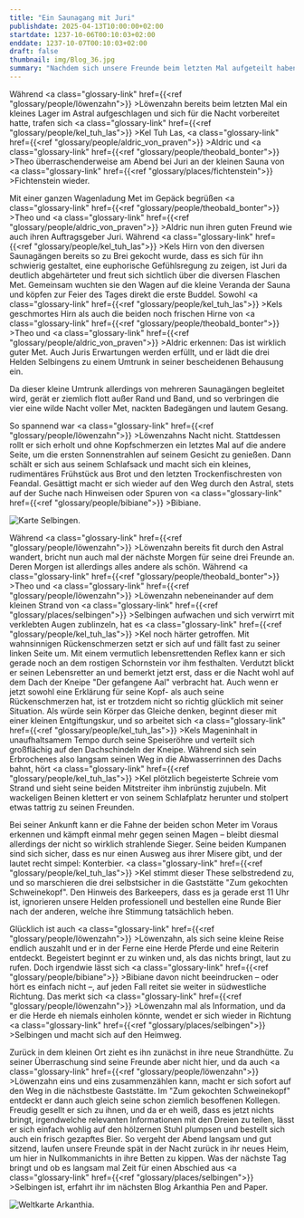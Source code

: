 ```yaml
---
title: "Ein Saunagang mit Juri"
publishdate: 2025-04-13T10:00:00+02:00
startdate: 1237-10-06T00:10:03+02:00
enddate: 1237-10-07T00:10:03+02:00
draft: false
thumbnail: img/Blog_36.jpg
summary: "Nachdem sich unsere Freunde beim letzten Mal aufgeteilt haben, feiern Theo und Aldric – mit einer ganzen Wagenladung feinsten Mets im Gepäck – heute ein feuchtfröhliches Wiedersehen mit Juri und Kel Tuh Las. Währenddessen genießt Löwenzahn entspannt die Stille des Astralgebirges auf der Suche nach Bibiane. Ob diese erfolgreich ist und wie das Wiedersehen unserer anderen Freunde ausgeht, erfahrt ihr hier:"
---
```

Während <a class="glossary-link" href={{<ref "glossary/people/löwenzahn">}} >Löwenzahn</a> bereits beim letzten Mal ein kleines Lager im Astral aufgeschlagen und sich für die Nacht vorbereitet hatte, trafen sich <a class="glossary-link" href={{<ref "glossary/people/kel_tuh_las">}} >Kel Tuh Las</a>, <a class="glossary-link" href={{<ref "glossary/people/aldric_von_praven">}} >Aldric</a> und <a class="glossary-link" href={{<ref "glossary/people/theobald_bonter">}} >Theo</a> überraschenderweise am Abend bei Juri an der kleinen Sauna von <a class="glossary-link" href={{<ref "glossary/places/fichtenstein">}} >Fichtenstein</a> wieder.

Mit einer ganzen Wagenladung Met im Gepäck begrüßen <a class="glossary-link" href={{<ref "glossary/people/theobald_bonter">}} >Theo</a> und <a class="glossary-link" href={{<ref "glossary/people/aldric_von_praven">}} >Aldric</a> nun ihren guten Freund wie auch ihren Auftragsgeber Juri. Während <a class="glossary-link" href={{<ref "glossary/people/kel_tuh_las">}} >Kels</a> Hirn von den diversen Saunagängen bereits so zu Brei gekocht wurde, dass es sich für ihn schwierig gestaltet, eine euphorische Gefühlsregung zu zeigen, ist Juri da deutlich abgehärteter und freut sich sichtlich über die diversen Flaschen Met. Gemeinsam wuchten sie den Wagen auf die kleine Veranda der Sauna und köpfen zur Feier des Tages direkt die erste Buddel. Sowohl <a class="glossary-link" href={{<ref "glossary/people/kel_tuh_las">}} >Kels</a> geschmortes Hirn als auch die beiden noch frischen Hirne von <a class="glossary-link" href={{<ref "glossary/people/theobald_bonter">}} >Theo</a> und <a class="glossary-link" href={{<ref "glossary/people/aldric_von_praven">}} >Aldric</a> erkennen: Das ist wirklich guter Met. Auch Juris Erwartungen werden erfüllt, und er lädt die drei Helden Selbingens zu einem Umtrunk in seiner bescheidenen Behausung ein.

Da dieser kleine Umtrunk allerdings von mehreren Saunagängen begleitet wird, gerät er ziemlich flott außer Rand und Band, und so verbringen die vier eine wilde Nacht voller Met, nackten Badegängen und lautem Gesang.

So spannend war <a class="glossary-link" href={{<ref "glossary/people/löwenzahn">}} >Löwenzahns</a> Nacht nicht. Stattdessen rollt er sich erholt und ohne Kopfschmerzen ein letztes Mal auf die andere Seite, um die ersten Sonnenstrahlen auf seinem Gesicht zu genießen. Dann schält er sich aus seinem Schlafsack und macht sich ein kleines, rudimentäres Frühstück aus Brot und den letzten Trockenfischresten von Feandal. Gesättigt macht er sich wieder auf den Weg durch den Astral, stets auf der Suche nach Hinweisen oder Spuren von <a class="glossary-link" href={{<ref "glossary/people/bibiane">}} >Bibiane</a>.

<div class="img-max center">
  <img class="img-fluid" title="Karte Selbingen" alt="Karte Selbingen." src="/img/selbingen.jpg" />
</div>

Während <a class="glossary-link" href={{<ref "glossary/people/löwenzahn">}} >Löwenzahn</a> bereits fit durch den Astral wandert, bricht nun auch mal der nächste Morgen für seine drei Freunde an. Deren Morgen ist allerdings alles andere als schön. Während <a class="glossary-link" href={{<ref "glossary/people/theobald_bonter">}} >Theo</a> und <a class="glossary-link" href={{<ref "glossary/people/löwenzahn">}} >Löwenzahn</a> nebeneinander auf dem kleinen Strand von <a class="glossary-link" href={{<ref "glossary/places/selbingen">}} >Selbingen</a> aufwachen und sich verwirrt mit verklebten Augen zublinzeln, hat es <a class="glossary-link" href={{<ref "glossary/people/kel_tuh_las">}} >Kel</a> noch härter getroffen. Mit wahnsinnigen Rückenschmerzen setzt er sich auf und fällt fast zu seiner linken Seite um. Mit einem vermutlich lebensrettenden Reflex kann er sich gerade noch an dem rostigen Schornstein vor ihm festhalten. Verdutzt blickt er seinen Lebensretter an und bemerkt jetzt erst, dass er die Nacht wohl auf dem Dach der Kneipe "Der gefangene Aal" verbracht hat. Auch wenn er jetzt sowohl eine Erklärung für seine Kopf- als auch seine Rückenschmerzen hat, ist er trotzdem nicht so richtig glücklich mit seiner Situation. Als würde sein Körper das Gleiche denken, beginnt dieser mit einer kleinen Entgiftungskur, und so arbeitet sich <a class="glossary-link" href={{<ref "glossary/people/kel_tuh_las">}} >Kels</a> Mageninhalt in unaufhaltsamem Tempo durch seine Speiseröhre und verteilt sich großflächig auf den Dachschindeln der Kneipe. Während sich sein Erbrochenes also langsam seinen Weg in die Abwasserrinnen des Dachs bahnt, hört <a class="glossary-link" href={{<ref "glossary/people/kel_tuh_las">}} >Kel</a> plötzlich begeisterte Schreie vom Strand und sieht seine beiden Mitstreiter ihm inbrünstig zujubeln. Mit wackeligen Beinen klettert er von seinem Schlafplatz herunter und stolpert etwas tattrig zu seinen Freunden.

Bei seiner Ankunft kann er die Fahne der beiden schon Meter im Voraus erkennen und kämpft einmal mehr gegen seinen Magen – bleibt diesmal allerdings der nicht so wirklich strahlende Sieger. Seine beiden Kumpanen sind sich sicher, dass es nur einen Ausweg aus ihrer Misere gibt, und der lautet recht simpel: Konterbier. <a class="glossary-link" href={{<ref "glossary/people/kel_tuh_las">}} >Kel</a> stimmt dieser These selbstredend zu, und so marschieren die drei selbstsicher in die Gaststätte "Zum gekochten Schweinekopf". Den Hinweis des Barkeepers, dass es ja gerade erst 11 Uhr ist, ignorieren unsere Helden professionell und bestellen eine Runde Bier nach der anderen, welche ihre Stimmung tatsächlich heben.

Glücklich ist auch <a class="glossary-link" href={{<ref "glossary/people/löwenzahn">}} >Löwenzahn</a>, als sich seine kleine Reise endlich auszahlt und er in der Ferne eine Herde Pferde und eine Reiterin entdeckt. Begeistert beginnt er zu winken und, als das nichts bringt, laut zu rufen. Doch irgendwie lässt sich <a class="glossary-link" href={{<ref "glossary/people/bibiane">}} >Bibiane</a> davon nicht beeindrucken – oder hört es einfach nicht –, auf jeden Fall reitet sie weiter in südwestliche Richtung. Das merkt sich <a class="glossary-link" href={{<ref "glossary/people/löwenzahn">}} >Löwenzahn</a> mal als Information, und da er die Herde eh niemals einholen könnte, wendet er sich wieder in Richtung <a class="glossary-link" href={{<ref "glossary/places/selbingen">}} >Selbingen</a> und macht sich auf den Heimweg.

Zurück in dem kleinen Ort zieht es ihn zunächst in ihre neue Strandhütte. Zu seiner Überraschung sind seine Freunde aber nicht hier, und da auch <a class="glossary-link" href={{<ref "glossary/people/löwenzahn">}} >Löwenzahn</a> eins und eins zusammenzählen kann, macht er sich sofort auf den Weg in die nächstbeste Gaststätte. Im "Zum gekochten Schweinekopf" entdeckt er dann auch gleich seine schon ziemlich besoffenen Kollegen. Freudig gesellt er sich zu ihnen, und da er eh weiß, dass es jetzt nichts bringt, irgendwelche relevanten Informationen mit den Dreien zu teilen, lässt er sich einfach wohlig auf den hölzernen Stuhl plumpsen und bestellt sich auch ein frisch gezapftes Bier. So vergeht der Abend langsam und gut sitzend, laufen unsere Freunde spät in der Nacht zurück in ihr neues Heim, um hier in Nullkommanichts in ihre Betten zu kippen. Was der nächste Tag bringt und ob es langsam mal Zeit für einen Abschied aus <a class="glossary-link" href={{<ref "glossary/places/selbingen">}} >Selbingen</a> ist, erfahrt ihr im nächsten Blog Arkanthia Pen and Paper.

<div class="img-max center">
  <img class="img-fluid" title="Weltkarte Arkanthia" alt="Weltkarte Arkanthia." src="/img/Arkanthia_Full_Map_Selbingen_Astral_und_Aki.jpg" />
</div>

